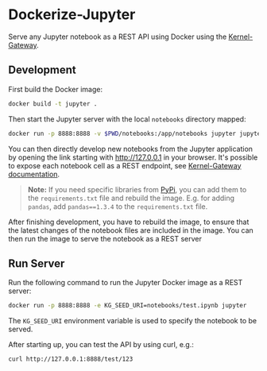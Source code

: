 # Dockerize-Jupyter

Serve any Jupyter notebook as a REST API using Docker using the [Kernel-Gateway](https://jupyter-kernel-gateway.readthedocs.io/en/latest/index.html).

## Development

First build the Docker image:

```bash
docker build -t jupyter .
```

Then start the Jupyter server with the local `notebooks` directory mapped:

```bash
docker run -p 8888:8888 -v $PWD/notebooks:/app/notebooks jupyter jupyter notebook --allow-root --ip=0.0.0.0 --notebook-dir=/app/notebooks
```

You can then directly develop new notebooks from the Jupyter application by opening the link starting with http://127.0.0.1 in your browser. It's possible to expose each notebook cell as a REST endpoint, see [Kernel-Gateway documentation](https://jupyter-kernel-gateway.readthedocs.io/en/latest/http-mode.html).

> **Note:** If you need specific libraries from [PyPi](https://pypi.org/), you can add them to the `requirements.txt` file and rebuild the image. E.g. for adding `pandas`, add `pandas==1.3.4` to the `requirements.txt` file.

After finishing development, you have to rebuild the image, to ensure that the latest changes of the notebook files are included in
the image. You can then run the image to serve the notebook as a REST server

## Run Server

Run the following command to run the Jupyter Docker image as a REST server:

```bash
docker run -p 8888:8888 -e KG_SEED_URI=notebooks/test.ipynb jupyter
```

The `KG_SEED_URI` environment variable is used to specify the notebook to be served.

After starting up, you can test the API by using curl, e.g.:

```bash
curl http://127.0.0.1:8888/test/123
```
